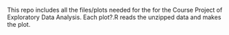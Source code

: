 This repo includes all the files/plots needed for the for the Course Project of Exploratory Data Analysis. Each plot?.R reads the unzipped data and makes the plot. 
